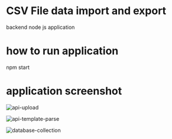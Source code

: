 # CSV File data import and export 
backend node js application


# how to run application
npm start

# application screenshot
![api-upload](https://github.com/surendransaha/machinetest-nodejs/assets/71213725/a09e1fa3-808e-4c2b-a259-708a65af2c70)

![api-template-parse](https://github.com/surendransaha/machinetest-nodejs/assets/71213725/15a7e8da-b07b-401f-9da6-536f32f8516d)

![database-collection](https://github.com/surendransaha/machinetest-nodejs/assets/71213725/83a88453-8462-482b-a231-740f4de34bcb)
